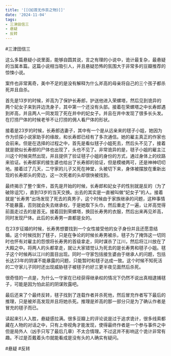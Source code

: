 ```yaml
---
title: '[[《如首无作祟之物》]]'
date: '2024-11-04'
tags:
- 三津田信三
- 悬疑
- 反转
---
```

#三津田信三

这么多篇悬疑小说里面，能够自圆其说，言之有理的小说中，诡计最复杂，最悬疑的当属本篇。这篇小说相当吸引人，并且悬疑恐怖的氛围大于非常多的豆瓣推荐的惊悚小说。

案件也非常离奇，美中不足的是没有解释为什么斧高的母亲将自己的三个孩子都杀死并且自杀。

首先是13岁的时候，斧高为了保护长寿郎，护送他进入荣螺塔，然后见到诡异的两个妃女子来到井边洗身子，其中第一个还没有头部。接着在荣螺塔之中长寿郎遇到斧高，并且两人一同发现了死在井中的妃女子。并且在井中发现了很多长头发。在打捞尸体的时候老爷不让打捞的佣人看尸体的形状。

接着是23岁的时候，长寿郎选妻子，其中有一个是从远亲来的毬子小姐，她因为作为侦探小说家助手的缘故，和长寿郎已经有了多次通信。她的雇主真正的作家也会前来。但是在选择的过程之中，首先是看似毬子小姐死去，然后头不见了，接着就是貌似长寿郎的尸体也出现了，头也不见了。非常诡异的是，毬子小姐的雇主江川这个时候突然出现，并且提供了验证毬子小姐的身份的方式，通过身体上的纹路来验证。长寿郎家的接生婆也给出了长寿郎的验证，但是模棱两可，还是神神叨叨地。接着过了几天，二守家的儿子又死在神堂，头被切下来，身体被摆放在重新出现的长寿郎头的旁边，这一次死者的头却很快被找到。

最终揭示了整个案件，首先是开始的时候，长寿郎和妃女子的性别就是反的（为了破除诅咒），直到13岁的当天交换。出去的其实是一直被叫做“妃女子”的人。接着就是“长寿男”出场发现了死去的真男子，这个时候由于家族继承的问题，这种事情不能暴露，否则就会失去继承权，于是她取下头巾，然后重走了一遍，让斧高觉得前面走过去的是首无。接着回到荣螺塔，换回长寿男的衣服，然后出来再见斧高，同时发现尸体。此后的长寿男一直都是女的。

在23岁征婚的时候，长寿男想要找到一个女性接受他的女子身份并且还愿意结婚。这个时候找到了毬子，只是在争论的时候长寿男被杀，毬子为了掩饰这一切同时也怀有对雇主的怨恨将长寿男的首级拿走，同时谋杀了江川，然后将江川放在了大殿之中。将两人的头都拿走，就让大家错觉认为死去的是长寿男和毬子小姐。毬子这个时候再以江川的面目出现。同时一守家包括接生婆由于继承人的问题，包括长达23年的阴谋不能暴露的问题，只能暂时和毬子达成一致。这个时候不知死活的二守家儿子同时还出现威胁毬子被毬子约好三更半夜见面然后杀死。

很奇怪的一点是，为什么一守家在已经获得继承权的情况下仍然不说出真相逮捕毬子，可能是因为怕此前的阴谋败露吧。

最后还来了个最终反转，毬子找到了连载作者并杀死他，然后冒充作者写下最后的推理，只是被斧高发现并且将她杀死。推理是斧高的那一部分只是为了确认作者是冒充的毬子而已。

读起来引人入胜，悬疑感拉满。很多豆瓣上的评论说是过于追求诡计，很多线索都藏在人物的对话之中，只有上帝视角才能发现，使得最终作者是一个参与事件之中但是局外人（凶手只写了最后几章）不太合情理。不过这并不影响这个诡计非常有趣。不过是否戴着头巾就能看成是没有头的人确实有疑问。

#悬疑 #反转
